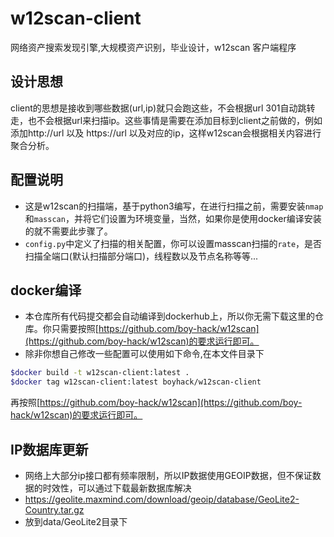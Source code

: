 # w12scan-client
网络资产搜索发现引擎,大规模资产识别，毕业设计，w12scan 客户端程序

## 设计思想
client的思想是接收到哪些数据(url,ip)就只会跑这些，不会根据url 301自动跳转走，也不会根据url来扫描ip。这些事情是需要在添加目标到client之前做的，例如添加http://url 以及 https://url 以及对应的ip，这样w12scan会根据相关内容进行聚合分析。

## 配置说明
- 这是w12scan的扫描端，基于python3编写，在进行扫描之前，需要安装`nmap`和`masscan`，并将它们设置为环境变量，当然，如果你是使用docker编译安装的就不需要此步骤了。
- `config.py`中定义了扫描的相关配置，你可以设置masscan扫描的`rate`，是否扫描全端口(默认扫描部分端口)，线程数以及节点名称等等...

## docker编译
- 本仓库所有代码提交都会自动编译到dockerhub上，所以你无需下载这里的仓库。你只需要按照[https://github.com/boy-hack/w12scan](https://github.com/boy-hack/w12scan)的要求运行即可。
- 除非你想自己修改一些配置可以使用如下命令,在本文件目录下
```bash
$docker build -t w12scan-client:latest .
$docker tag w12scan-client:latest boyhack/w12scan-client
```
再按照[https://github.com/boy-hack/w12scan](https://github.com/boy-hack/w12scan)的要求运行即可。

## IP数据库更新
- 网络上大部分ip接口都有频率限制，所以IP数据使用GEOIP数据，但不保证数据的时效性，可以通过下载最新数据库解决
- https://geolite.maxmind.com/download/geoip/database/GeoLite2-Country.tar.gz  
- 放到data/GeoLite2目录下